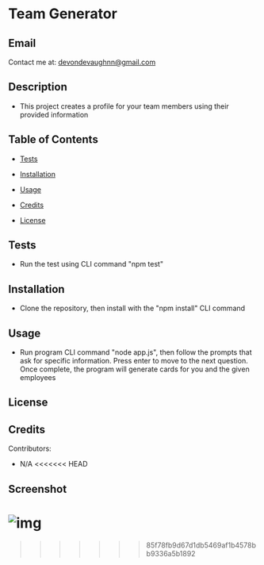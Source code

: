 # Team Generator
## Email

Contact me at: devondevaughnn@gmail.com

## Description

 * This project creates a profile for your team members using their provided information

## Table of Contents

* [Tests](#testing)

* [Installation](#install)

* [Usage](#usage)

* [Credits](#contribution)

* [License](#license)

## Tests

* Run the test using CLI command "npm test"

## Installation

* Clone the repository, then install with the "npm install" CLI command
       
## Usage 

* Run program CLI command "node app.js", then follow the prompts that ask for specific information. Press enter to move to the next question. Once complete, the program will generate cards for you and the given employees

## License



## Credits

Contributors:
* N/A 
<<<<<<< HEAD

## Screenshot
![img](../Assets/Screenshot(210).png)
=======
>>>>>>> 85f78fb9d67d1db5469af1b4578bb9336a5b1892

